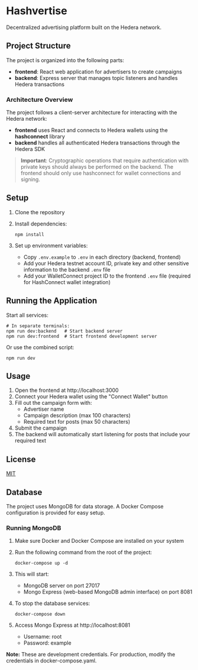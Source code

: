 # Hashvertise

Decentralized advertising platform built on the Hedera network.

## Project Structure

The project is organized into the following parts:

- **frontend**: React web application for advertisers to create campaigns
- **backend**: Express server that manages topic listeners and handles Hedera transactions

### Architecture Overview

The project follows a client-server architecture for interacting with the Hedera network:

- **frontend** uses React and connects to Hedera wallets using the **hashconnect** library
- **backend** handles all authenticated Hedera transactions through the Hedera SDK

> **Important**: Cryptographic operations that require authentication with private keys should always be performed on the backend. The frontend should only use hashconnect for wallet connections and signing.

## Setup

1. Clone the repository
2. Install dependencies:

   ```
   npm install
   ```

3. Set up environment variables:

   - Copy `.env.example` to `.env` in each directory (backend, frontend)
   - Add your Hedera testnet account ID, private key and other sensitive information to the backend `.env` file
   - Add your WalletConnect project ID to the frontend `.env` file (required for HashConnect wallet integration)

## Running the Application

Start all services:

```
# In separate terminals:
npm run dev:backend   # Start backend server
npm run dev:frontend  # Start frontend development server
```

Or use the combined script:

```
npm run dev
```

## Usage

1. Open the frontend at http://localhost:3000
2. Connect your Hedera wallet using the "Connect Wallet" button
3. Fill out the campaign form with:
   - Advertiser name
   - Campaign description (max 100 characters)
   - Required text for posts (max 50 characters)
4. Submit the campaign
5. The backend will automatically start listening for posts that include your required text

## License

[MIT](LICENSE)

## Database

The project uses MongoDB for data storage. A Docker Compose configuration is provided for easy setup.

### Running MongoDB

1. Make sure Docker and Docker Compose are installed on your system
2. Run the following command from the root of the project:

   ```
   docker-compose up -d
   ```

3. This will start:

   - MongoDB server on port 27017
   - Mongo Express (web-based MongoDB admin interface) on port 8081

4. To stop the database services:

   ```
   docker-compose down
   ```

5. Access Mongo Express at http://localhost:8081
   - Username: root
   - Password: example

**Note:** These are development credentials. For production, modify the credentials in docker-compose.yaml.
